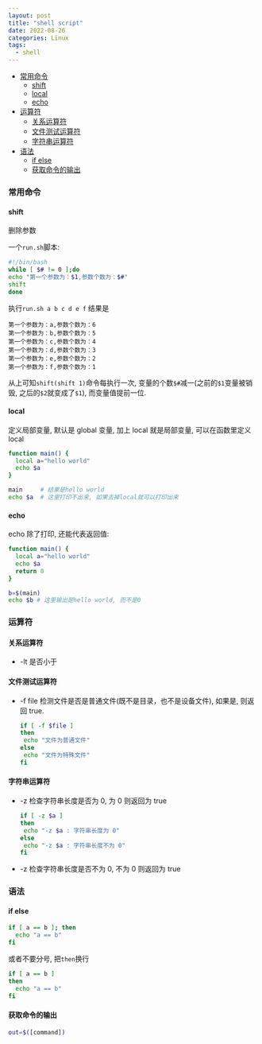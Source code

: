 ```yaml
---
layout: post
title: "shell script"
date: 2022-08-26
categories: Linux
tags:
  - shell
---
```


- [常用命令](#常用命令)
  - [shift](#shift)
  - [local](#local)
  - [echo](#echo)
- [运算符](#运算符)
  - [关系运算符](#关系运算符)
  - [文件测试运算符](#文件测试运算符)
  - [字符串运算符](#字符串运算符)
- [语法](#语法)
  - [if else](#if-else)
  - [获取命令的输出](#获取命令的输出)

### 常用命令

#### shift

删除参数

一个`run.sh`脚本:

```bash
#!/bin/bash
while [ $# != 0 ];do
echo "第一个参数为：$1,参数个数为：$#"
shift
done
```

执行`run.sh a b c d e f`
结果是

```shell
第一个参数为：a,参数个数为：6
第一个参数为：b,参数个数为：5
第一个参数为：c,参数个数为：4
第一个参数为：d,参数个数为：3
第一个参数为：e,参数个数为：2
第一个参数为：f,参数个数为：1
```

从上可知`shift(shift 1)`命令每执行一次, 变量的个数`$#`减一(之前的`$1`变量被销毁, 之后的`$2`就变成了`$1`), 而变量值提前一位.

#### local

定义局部变量, 默认是 global 变量, 加上 local 就是局部变量, 可以在函数里定义 local

```bash
function main() {
  local a="hello world"
  echo $a
}

main     # 结果是hello world
echo $a  # 这里打印不出来, 如果去掉local就可以打印出来
```

#### echo

echo 除了打印, 还能代表返回值:

```bash
function main() {
  local a="hello world"
  echo $a
  return 0
}

b=$(main)
echo $b # 这里输出是hello world, 而不是0
```

### 运算符

#### 关系运算符

- -lt 是否小于

#### 文件测试运算符

- -f file 检测文件是否是普通文件(既不是目录，也不是设备文件), 如果是, 则返回 true.
  ```bash
  if [ -f $file ]
  then
   echo "文件为普通文件"
  else
   echo "文件为特殊文件"
  fi
  ```

#### 字符串运算符

- -z 检查字符串长度是否为 0, 为 0 则返回为 true
  ```bash
  if [ -z $a ]
  then
   echo "-z $a : 字符串长度为 0"
  else
   echo "-z $a : 字符串长度不为 0"
  fi
  ```

- -z 检查字符串长度是否不为 0, 不为 0 则返回为 true

### 语法

#### if else
```bash
if [ a == b ]; then
  echo "a == b"
fi
```
或者不要分号, 把`then`换行
```bash
if [ a == b ]
then
  echo "a == b"
fi
```
#### 获取命令的输出
```bash
out=$([command])
```